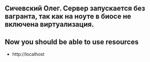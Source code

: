 ## Сичевский Олег. Сервер запускается без вагранта, так как на ноуте в биосе не включена виртуализация.


## Now you should be able to use resources

- http://localhost
